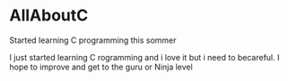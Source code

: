 # AllAboutC
Started learning C programming this sommer

I just started learning C rogramming and i love it but i need to becareful. 
I hope to improve and get to the guru or Ninja level

